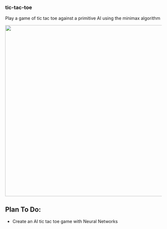 ### tic-tac-toe
Play a game of tic tac toe against a primitive AI using the minimax algorithm

<p align="center">
<img src="https://github.com/giopolykra/tic-tac-toe/ttt.png" width="550">
</p>

## Plan To Do:
* Create an AI tic tac toe game with Neural Networks
